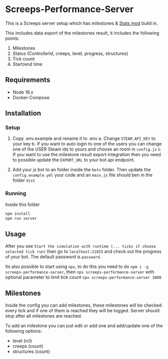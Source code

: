 # Screeps-Performance-Server

This is a Screeps server setup which has milestones & [Stats mod](https://github.com/The-International-Screeps-Bot/screepsmod-server-stats) build in.

This includes data export of the milestones result, it includes the following points:

1. Milestones
2. Status (ControllerId, creeps, level, progress, structures)
3. Tick count
4. Start/end time

## Requirements

- Node 16.x
- Docker-Compose

## Installation

### Setup

1. Copy .env.example and rename it to .env
a. Change `STEAM_API_KEY` to your key
b. If you want to auto login to one of the users you can change one of the USER Steam ids to yours and choose an room in `config.js`
c. If you want to use the milestone result export integration then you need to possible update the `EXPORT_URL` to your bot api endpoint.

2. Add your js bot to an folder inside the `bots` folder. Then update the `config.example.yml` your code and an `main.js` file should ben in the folder `dist`

### Running

Inside this folder

```bash
npm install
npm run server
```

## Usage

After you see `Start the simulation with runtime (... ticks if choose selected tick run)` then go to `localhost:21025` and check out the progress of your bot.
The default password is `password`.

Its also possible to start using `npx`, to do this you need to do `npm i -g screeps-performance-server`, then `npx screeps-performance-server` with optional parameter to limit tick count  `npx screeps-performance-server 1000`

## Milestones

Inside the config you can add milestones, these milestones will be checked every tick and if one of them is reached they will be logged. Server should stop after all milestones are reached.

To add an milestone you can just edit or add one and add/update one of the following options:

- level (rcl)
- creeps (count)
- structures (count)
